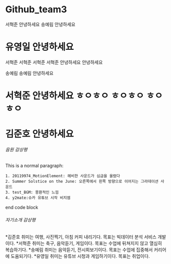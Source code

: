 # Github_team3
서혁준 안녕하세요
송예림 안녕하세요

# 유영일 안녕하세요

서혁준 서혁준 서혁준 서혁준  안녕하세요 안녕하세요

송예림 송예림 안녕하세요

# 서혁준 안녕하세요 ㅎㅇㅎㅇ ㅎㅇㅎㅇ ㅎㅇㅎㅇ
# 김준호 안녕하세요

###### 음원 감상평
This is a normal paragraph:
    
    1. 20119974_MotionElement: 헤비한 사운드가 심금을 울렸다
    2. Summer Solstice on the June: 오른쪽에서 왼쪽 방향으로 이어지는 그라데이션 사운드
    3. test_BGM: 몽환적인 느낌
    4. y2mate:슈카 유튜브 시작 비지엠
end code block

###### 자기소개 감상평
*김준호
취미는 여행, 사진찍기, 아침 커피 내리기다. 목표는 빅데이터 분석 서비스 개발이다.
*서혁준
취미는 축구, 음악듣기, 게임이다. 목표는 수업에 뒤쳐지지 않고 열심히 복습하기다.
*송예림
취미는 음악듣기, 전시회보기이다. 목표는 수업에 집중해서 커리어에 도움되기다.
*유영일
취미는 유튜브 시청과 게임하기이다. 목표는 취업이다.